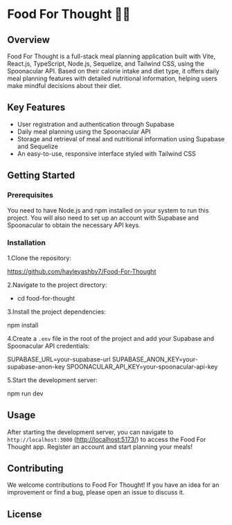 # Food For Thought 🍎🤔

## Overview

Food For Thought is a full-stack meal planning application built with Vite, React.js, TypeScript, Node.js, Sequelize, and Tailwind CSS, using the Spoonacular API. Based on their calorie intake and diet type, it offers daily meal planning features with detailed nutritional information, helping users make mindful decisions about their diet.

## Key Features

- User registration and authentication through Supabase
- Daily meal planning using the Spoonacular API
- Storage and retrieval of meal and nutritional information using Supabase and Sequelize
- An easy-to-use, responsive interface styled with Tailwind CSS

## Getting Started

### Prerequisites

You need to have Node.js and npm installed on your system to run this project. You will also need to set up an account with Supabase and Spoonacular to obtain the necessary API keys.

### Installation

1.Clone the repository:

<https://github.com/hayleyashby7/Food-For-Thought>

2.Navigate to the project directory:

- cd food-for-thought

3.Install the project dependencies:

npm install

4.Create a `.env` file in the root of the project and add your Supabase and Spoonacular API credentials:

SUPABASE_URL=your-supabase-url
SUPABASE_ANON_KEY=your-supabase-anon-key
SPOONACULAR_API_KEY=your-spoonacular-api-key

5.Start the development server:

npm run dev

## Usage

After starting the development server, you can navigate to `http://localhost:3000` (<http://localhost:5173/>) to access the Food For Thought app. Register an account and start planning your meals!

## Contributing

We welcome contributions to Food For Thought! If you have an idea for an improvement or find a bug, please open an issue to discuss it.

## License
